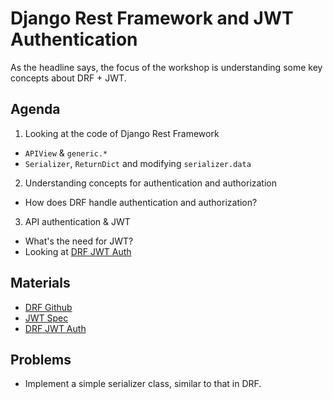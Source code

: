 # Django Rest Framework and JWT Authentication

As the headline says, the focus of the workshop is understanding some key concepts about DRF + JWT.

## Agenda

1. Looking at the code of Django Rest Framework
  * `APIView` & `generic.*`
  * `Serializer`, `ReturnDict` and modifying `serializer.data`
2. Understanding concepts for authentication and authorization
  * How does DRF handle authentication and authorization?
3. API authentication & JWT
  * What's the need for JWT?
  * Looking at [DRF JWT Auth](https://github.com/GetBlimp/django-rest-framework-jwt)

## Materials

* [DRF Github](https://github.com/tomchristie/django-rest-framework)
* [JWT Spec](https://jwt.io/)
* [DRF JWT Auth](https://github.com/GetBlimp/django-rest-framework-jwt)

## Problems

* Implement a simple serializer class, similar to that in DRF.
